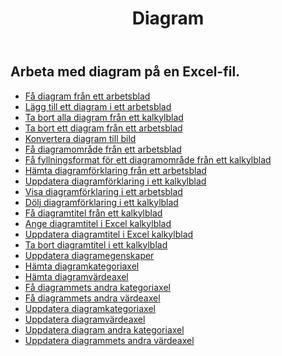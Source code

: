 ﻿---
title: Diagram
second_title: Aspose.Cells Cloud Documen
type: docs
url: /sv/charts/
aliases: [/working-with-charts/]
keywords: REST API, spreadsheets, excel, chart
description: "Cells. Cloud API för Excel fungerar: sjökort fungerar"
weight: 100
kwords: Excel, Office Cloud, REST API, Spreadsheet, PDF, CSV, Json, Markdwon, Charts
---
## Arbeta med diagram på en Excel-fil.

- [Få diagram från ett arbetsblad](/cells/sv/get-chart-from-a-worksheet/)
- [Lägg till ett diagram i ett arbetsblad](/cells/sv/add-a-chart-in-a-worksheet/)
- [Ta bort alla diagram från ett kalkylblad](/cells/sv/delete-all-charts-from-a-worksheet/)
- [Ta bort ett diagram från ett arbetsblad](/cells/sv/delete-a-chart-from-a-worksheet/)
- [Konvertera diagram till bild](/cells/sv/convert-chart-to-image/)
- [Få diagramområde från ett arbetsblad](/cells/sv/get-chart-area-from-a-worksheet/)
- [Få fyllningsformat för ett diagramområde från ett kalkylblad](/cells/sv/get-fill-format-of-a-chart-area-from-a-worksheet/)
- [Hämta diagramförklaring från ett arbetsblad](/cells/sv/get-chart-legend-from-a-worksheet/)
- [Uppdatera diagramförklaring i ett kalkylblad](/cells/sv/update-chart-legend-in-a-worksheet/)
- [Visa diagramförklaring i ett arbetsblad](/cells/sv/show-chart-legend-in-a-worksheet/)
- [Dölj diagramförklaring i ett kalkylblad](/cells/sv/hide-chart-legend-in-a-worksheet/)
- [Få diagramtitel från ett kalkylblad](/cells/sv/get-chart-title-from-a-worksheet/)
- [Ange diagramtitel i Excel kalkylblad](/cells/sv/set-chart-title-in-excel-worksheet/)
- [Uppdatera diagramtitel i Excel kalkylblad](/cells/sv/update-chart-title-in-excel-worksheet/)
- [Ta bort diagramtitel i ett kalkylblad](/cells/sv/delete-chart-title-in-a-worksheet/)
- [Uppdatera diagramegenskaper](/cells/sv/charts/propreties/update/)
- [Hämta diagramkategoriaxel](/cells/sv/charts/category-axis/get/)
- [Hämta diagramvärdeaxel](/cells/sv/charts/value-axis/get/)
- [Få diagrammets andra kategoriaxel](/cells/sv/charts/second-category-axis/get/)
- [Få diagrammets andra värdeaxel](/cells/sv/charts/second-value-axis/get/)
- [Uppdatera diagramkategoriaxel](/cells/sv/charts/category-axis/update/)
- [Uppdatera diagramvärdeaxel](/cells/sv/charts/value-axis/update/)
- [Uppdatera diagram andra kategoriaxel](/cells/sv/charts/second-category-axis/update/)
- [Uppdatera diagrammets andra värdeaxel](/cells/sv/charts/second-value-axis/update/)
